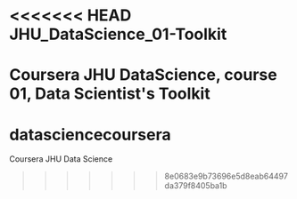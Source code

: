 <<<<<<< HEAD
JHU_DataScience_01-Toolkit
==========================

Coursera JHU DataScience, course 01, Data Scientist's Toolkit
=======
datasciencecoursera
===================

Coursera JHU Data Science
>>>>>>> 8e0683e9b73696e5d8eab64497da379f8405ba1b
